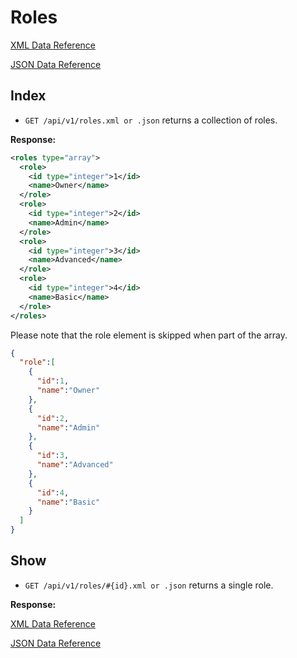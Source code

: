 Roles
=====

[XML Data Reference](https://github.com/batchblue/batchbook-api/blob/master/sections/data_reference.md#roles-xml)

[JSON Data Reference](https://github.com/batchblue/batchbook-api/blob/master/sections/data_reference.md#roles-json)

Index
----
* `GET /api/v1/roles.xml or .json` returns a collection of roles.

**Response:**

``` xml
<roles type="array">
  <role>
    <id type="integer">1</id>
    <name>Owner</name>
  </role>
  <role>
    <id type="integer">2</id>
    <name>Admin</name>
  </role>
  <role>
    <id type="integer">3</id>
    <name>Advanced</name>
  </role>
  <role>
    <id type="integer">4</id>
    <name>Basic</name>
  </role>
</roles>
```

Please note that the role element is skipped when part of the array.

```json
{
  "role":[
    {
      "id":1,
      "name":"Owner"
    },
    {
      "id":2,
      "name":"Admin"
    },
    {
      "id":3,
      "name":"Advanced"
    },
    {
      "id":4,
      "name":"Basic"
    }
  ]
}
```

Show
---
* `GET /api/v1/roles/#{id}.xml or .json` returns a single role.

**Response:**

[XML Data Reference](https://github.com/batchblue/batchbook-api/blob/master/sections/data_reference.md#roles-xml)

[JSON Data Reference](https://github.com/batchblue/batchbook-api/blob/master/sections/data_reference.md#roles-json)



